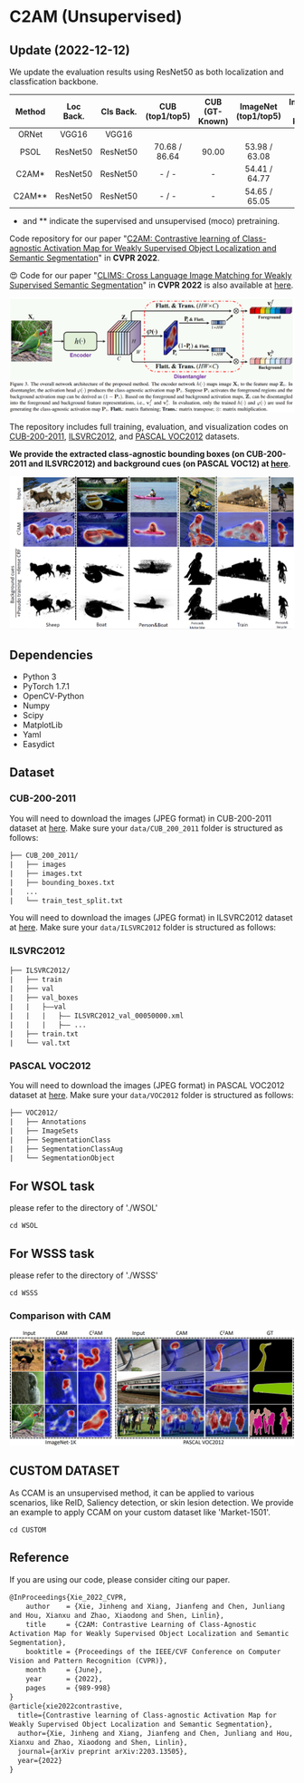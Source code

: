 # C2AM (Unsupervised)
## Update (2022-12-12)
We update the evaluation results using ResNet50 as both localization and classfication backbone.

| Method    | Loc Back. | Cls Back.  | CUB (top1/top5)  | CUB (GT-Known)  | ImageNet (top1/top5) | ImageNet (GT-Known) |
|:---------:|:-----------:|:----:|:----:|:----:|:----:|:----:|
| ORNet     |   VGG16         | VGG16 |    |  |   |
| PSOL      |  ResNet50       | ResNet50 |  70.68 / 86.64    |   90.00 | 53.98 / 63.08 | 65.44 |
| C2AM*      |  ResNet50       | ResNet50 |  - / -    |   - | 54.41 / 64.77 | 67.80 |
| C2AM**      |  ResNet50       | ResNet50 |  - / -    |   - | 54.65 / 65.05 | 68.07 |

* and ** indicate the supervised and unsupervised (moco) pretraining.

Code repository for our
paper "[C2AM: Contrastive learning of Class-agnostic Activation Map for Weakly Supervised Object Localization and Semantic Segmentation](https://openaccess.thecvf.com/content/CVPR2022/html/Xie_C2AM_Contrastive_Learning_of_Class-Agnostic_Activation_Map_for_Weakly_Supervised_CVPR_2022_paper.html)"
in **CVPR 2022**.

:heart_eyes: Code for our paper "[CLIMS: Cross Language Image Matching for Weakly Supervised Semantic Segmentation](https://arxiv.org/abs/2203.02668)" in **CVPR 2022** is also available at [here](https://openaccess.thecvf.com/content/CVPR2022/html/Xie_CLIMS_Cross_Language_Image_Matching_for_Weakly_Supervised_Semantic_Segmentation_CVPR_2022_paper.html).


![](images/CCAM_Network.png)

The repository includes full training, evaluation, and visualization codes
on [CUB-200-2011](http://www.vision.caltech.edu/visipedia/CUB-200.html), [ILSVRC2012](https://image-net.org/challenges/LSVRC/2012/), and [PASCAL VOC2012](http://host.robots.ox.ac.uk/pascal/VOC/voc2012/) datasets.

**We provide the extracted class-agnostic bounding boxes (on CUB-200-2011 and ILSVRC2012) and background cues (on PASCAL VOC12) at [here](https://drive.google.com/drive/folders/1erzARKq9g02-3pUGhY6-hyGzD-hoty5b)**.

![](images/CCAM_Background.png)



## Dependencies

* Python 3
* PyTorch 1.7.1
* OpenCV-Python
* Numpy
* Scipy
* MatplotLib
* Yaml
* Easydict

## Dataset

### CUB-200-2011

You will need to download the images (JPEG format) in CUB-200-2011 dataset
at [here](http://www.vision.caltech.edu/visipedia/CUB-200.html). Make sure your ```data/CUB_200_2011``` folder is structured as
follows:

```
├── CUB_200_2011/
|   ├── images
|   ├── images.txt
|   ├── bounding_boxes.txt
|   ...
|   └── train_test_split.txt
```

You will need to download the images (JPEG format) in ILSVRC2012 dataset at [here](https://image-net.org/challenges/LSVRC/2012/).
Make sure your ```data/ILSVRC2012``` folder is structured as follows:

### ILSVRC2012

```
├── ILSVRC2012/ 
|   ├── train
|   ├── val
|   ├── val_boxes
|   |   ├——val
|   |   |   ├—— ILSVRC2012_val_00050000.xml
|   |   |   ├—— ...
|   ├── train.txt
|   └── val.txt
```

### PASCAL VOC2012

You will need to download the images (JPEG format) in PASCAL VOC2012 dataset at [here](http://host.robots.ox.ac.uk/pascal/VOC/voc2012/).
Make sure your ```data/VOC2012``` folder is structured as follows:

```
├── VOC2012/
|   ├── Annotations
|   ├── ImageSets
|   ├── SegmentationClass
|   ├── SegmentationClassAug
|   └── SegmentationObject
```

## For WSOL task

please refer to the directory of './WSOL'

```
cd WSOL
```

## For WSSS task

please refer to the directory of './WSSS'

```
cd WSSS
```

### Comparison with CAM

![](images/CCAM_Heatmap.png)

## CUSTOM DATASET

As CCAM is an unsupervised method, it can be applied to various scenarios, like ReID, Saliency detection, or skin lesion detection. We provide an example to apply CCAM on your custom dataset like 'Market-1501'.

```
cd CUSTOM
```



## Reference

If you are using our code, please consider citing our paper.

```
@InProceedings{Xie_2022_CVPR,
    author    = {Xie, Jinheng and Xiang, Jianfeng and Chen, Junliang and Hou, Xianxu and Zhao, Xiaodong and Shen, Linlin},
    title     = {C2AM: Contrastive Learning of Class-Agnostic Activation Map for Weakly Supervised Object Localization and Semantic Segmentation},
    booktitle = {Proceedings of the IEEE/CVF Conference on Computer Vision and Pattern Recognition (CVPR)},
    month     = {June},
    year      = {2022},
    pages     = {989-998}
}
@article{xie2022contrastive,
  title={Contrastive learning of Class-agnostic Activation Map for Weakly Supervised Object Localization and Semantic Segmentation},
  author={Xie, Jinheng and Xiang, Jianfeng and Chen, Junliang and Hou, Xianxu and Zhao, Xiaodong and Shen, Linlin},
  journal={arXiv preprint arXiv:2203.13505},
  year={2022}
}
```
